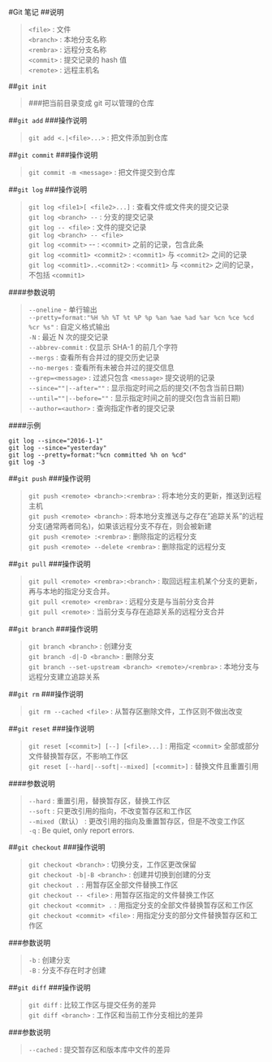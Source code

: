 #Git 笔记
##说明
>`<file>` : 文件  
`<branch>` : 本地分支名称  
`<rembra>` : 远程分支名称  
`<commit>` : 提交记录的 hash 值  
`<remote>` : 远程主机名  

##`git init`
>###把当前目录变成 git 可以管理的仓库

##`git add`
###操作说明
>`git add <.|<file>...>` : 把文件添加到仓库

##`git commit`
###操作说明
>`git commit -m <message>` : 把文件提交到仓库

##`git log`
###操作说明
>`git log <file1>[ <file2>...]` : 查看文件或文件夹的提交记录  
`git log <branch> --` : 分支的提交记录  
`git log -- <file>` : 文件的提交记录  
`git log <branch> -- <file>`  
`git log <commit>` -- : `<commit>` 之前的记录，包含此条  
`git log <commit1> <commit2>` : `<commit1>` 与 `<commit2>` 之间的记录  
`git log <commit1>..<commit2>` : `<commit1>` 与 `<commit2>` 之间的记录，不包括 `<commit1>`

####参数说明
>`--oneline` - 单行输出  
`--pretty=format:"%H %h %T %t %P %p %an %ae %ad %ar %cn %ce %cd %cr %s"` : 自定义格式输出  
`-N` : 最近 N 次的提交记录  
`--abbrev-commit` : 仅显示 SHA-1 的前几个字符  
`--mergs` : 查看所有合并过的提交历史记录  
`--no-merges` : 查看所有未被合并过的提交信息  
`--grep=<message>` : 过滤只包含 `<message>` 提交说明的记录  
`--since=""|--after=""` : 显示指定时间之后的提交(不包含当前日期)  
`--until=""|--before=""` : 显示指定时间之前的提交(包含当前日期)  
`--author=<author>` : 查询指定作者的提交记录

####示例
```
git log --since="2016-1-1"
git log --since="yesterday"
git log --pretty=format:"%cn committed %h on %cd"
git log -3
```  

##`git push`
###操作说明
>`git push <remote> <branch>:<rembra>` : 将本地分支的更新，推送到远程主机  
`git push <remote> <branch>` : 将本地分支推送与之存在”追踪关系”的远程分支(通常两者同名)，如果该远程分支不存在，则会被新建  
`git push <remote> :<rembra>` : 删除指定的远程分支  
`git push <remote> --delete <rembra>` : 删除指定的远程分支

##`git pull`
###操作说明
>`git pull <remote> <rembra>:<branch>` : 取回远程主机某个分支的更新，再与本地的指定分支合并。  
`git pull <remote> <rembra>` : 远程分支是与当前分支合并  
`git pull <remote>` : 当前分支与存在追踪关系的远程分支合并

##`git branch`
###操作说明
>`git branch <branch>` : 创建分支  
`git branch -d|-D <branch>` : 删除分支  
`git branch --set-upstream <branch> <remote>/<rembra>` : 本地分支与远程分支建立追踪关系

##`git rm`
###操作说明
>`git rm --cached <file>` : 从暂存区删除文件，工作区则不做出改变

##`git reset`
###操作说明
>`git reset [<commit>] [--] [<file>...]` : 用指定 `<commit>` 全部或部分文件替换暂存区，不影响工作区  
`git reset [--hard|--soft|--mixed] [<commit>]` : 替换文件且重置引用  

####参数说明
>`--hard` : 重置引用，替换暂存区，替换工作区  
`--soft` : 只更改引用的指向，不改变暂存区和工作区  
`--mixed`（默认） : 更改引用的指向及重置暂存区，但是不改变工作区  
`-q` : Be quiet, only report errors.

##`git checkout`
###操作说明
>`git checkout <branch>` : 切换分支，工作区更改保留  
`git checkout -b|-B <branch>` : 创建并切换到创建的分支  
`git checkout .` : 用暂存区全部文件替换工作区  
`git checkout -- <file>` : 用暂存区指定的文件替换工作区  
`git checkout <commit> .` : 用指定分支的全部文件替换暂存区和工作区  
`git checkout <commit> <file>` : 用指定分支的部分文件替换暂存区和工作区

###参数说明
>`-b` : 创建分支  
`-B` : 分支不存在时才创建

##`git diff`
###操作说明
>`git diff` : 比较工作区与提交任务的差异  
`git diff <branch>` : 工作区和当前工作分支相比的差异

###参数说明
>`--cached` : 提交暂存区和版本库中文件的差异

